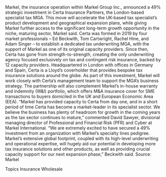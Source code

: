 Markel, the insurance operation within Markel Group Inc., announced a 49% strategic investment in Certa Insurance Partners, the London-based specialist tax MGA.
This move will accelerate the UK-based tax specialist’s product development and geographical expansion plans, while giving Markel further access to the significant long-term growth opportunity in the niche, maturing sector, Markel said.
Certa was formed in 2019 by four market professionals – Ed Beckwith, Tom Cartwright, Rachel Hine, and Adam Singer – to establish a dedicated tax underwriting MGA, with the support of Markel as one of its original capacity providers.
Since then, Certa has gone from strength-to-strength, creating the only underwriting agency focused exclusively on tax and contingent risk insurance, backed by 12 capacity providers. Headquartered in London with offices in Germany and Spain, Certa is a Lloyd’s coverholder that provides bespoke tax insurance solutions around the globe.
As part of this investment, Markel will work closely with Certa’s management team to support the MGA’s business strategy. The partnership will also complement Markel’s in-house warranty and indemnity (W&I) portfolio, which offers M&A insurance cover for SME transactions to buyers domiciled in the UK and European Economic Area (EEA).
“Markel has provided capacity to Certa from day one, and in a short period of time Certa has become a market-leader in its specialist sector. We believe the business has plenty of headroom for growth in the coming years as the tax sector continues to mature,” commented David Sawyer, divisional managing director of Professional and Financial Risk (PFR) and Cyber at Markel International.
“We are extremely excited to have secured a 49% investment from an organization with Markel’s specialty lines pedigree. Markel’s extensive global footprint, coupled with its high-level underwriting and operational expertise, will hugely aid our potential in developing more tax insurance solutions and other products, as well as providing crucial capacity support for our next expansion phase,” Beckwith said.
Source: Markel

Topics
Insurance Wholesale
